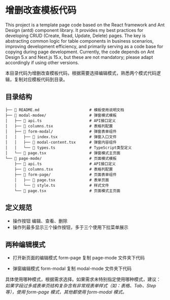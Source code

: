# 增删改查模板代码

This project is a template page code based on the React framework and Ant Design (antd) component library. It provides my best practices for developing CRUD (Create, Read, Update, Delete) pages. The key is abstracting common logic for table components in business scenarios, improving development efficiency, and primarily serving as a code base for copying during page development. Currently, the code depends on Ant Design 5.x and Next.js 15.x, but these are not mandatory; please adapt accordingly if using other versions.

本目录代码为增删改查模板代码，根据需要选择编辑模式，熟悉两个模式代码逻辑，复制对应模板代码到目录。

## 目录结构

```
├── 📄 README.md                      # 模板使用说明文档
├── 📁 modal-modee/                   # 弹窗模式模板
│   ├── 📄 api.ts                     # API接口定义
│   ├── 📄 columns.tsx                # 表格列配置
│   ├── 📁 form-modal/                # 弹窗表单组件
│   │   ├── 📄 index.tsx              # 弹窗入口文件
│   │   ├── 📄 modal-content.tsx      # 弹窗内容组件
│   │   └── 📄 types.ts               # TypeScript类型定义
│   └── 📄 page.tsx                   # 弹窗模式主页面
└── 📁 page-mode/                     # 页面模式模板
    ├── 📄 api.ts                     # API接口定义
    ├── 📄 columns.tsx                # 表格列配置
    ├── 📁 form-page/                 # 页面表单组件
    │   ├── 📄 page.tsx               # 表单页面
    │   └── 📄 style.ts               # 样式文件
    └── 📄 page.tsx                   # 页面模式主页面
```

## 定义规范

- 操作按钮 编辑、查看、删除
- 操作列最多显示三个操作按钮，多于三个使用下拉菜单展示

## 两种编辑模式

- 打开新页面的编辑模式 form-page
  复制 page-mode 文件夹下代码

- 弹窗编辑模式 form-modal
  复制 modal-mode 文件夹下代码

具体使用哪种模式，根据需求选择。如果需求未特别指定使用哪种模式，建议：
_如果字段过多或表单页结构复杂含有非常规表单样式（如：表格、Tab、Step 等），使用 form-page 模式，其他都使用 form-modal 模式。_
